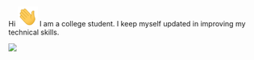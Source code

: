 Hi <img src="https://raw.githubusercontent.com/ChandruSankar/ChandruSankar/master/assets/Hi.gif" width="40" height="40"> I am a college student. I keep myself updated in improving my technical skills.

<img src="https://github-readme-streak-stats.herokuapp.com?user=saisooriyas&theme=tokyonight&hide_border=true&date_format=j%20M%5B%20Y%5D" width="400">
